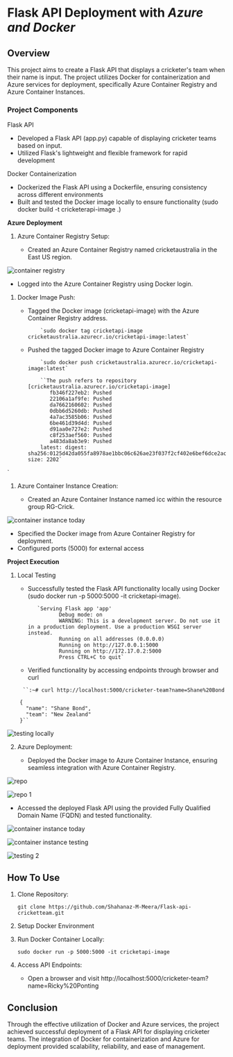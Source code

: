 #        ****Flask API Deployment with _Azure and Docker_****



##    **Overview**

This project aims to create a Flask API that displays a cricketer's team when their name is input. The project utilizes Docker for containerization and Azure services for deployment, specifically Azure Container Registry and Azure Container Instances.

### **Project Components**

Flask API

- Developed a Flask API (app.py) capable of displaying cricketer teams based on input.
- Utilized Flask's lightweight and flexible framework for rapid development

Docker Containerization

- Dockerized the Flask API using a Dockerfile, ensuring consistency across different environments
- Built and tested the Docker image locally to ensure functionality (sudo docker build -t cricketerapi-image .)

**Azure Deployment**

1. Azure Container Registry Setup:

   - Created an Azure Container Registry named cricketaustralia in the East US region.

![container registry](https://github.com/Shahanaz-M-Meera/Flask-api-cricketteam/assets/163439731/7827f883-1629-4ee6-9dcd-0da43f4aa8eb)


   - Logged into the Azure Container Registry using Docker login.

1. Docker Image Push:

   - Tagged the Docker image (cricketapi-image) with the Azure Container Registry address.

             `sudo docker tag cricketapi-image cricketaustralia.azurecr.io/cricketapi-image:latest`

   - Pushed the tagged Docker image to Azure Container Registry

             `sudo docker push cricketaustralia.azurecr.io/cricketapi-image:latest`

             ``The push refers to repository [cricketaustralia.azurecr.io/cricketapi-image]
                fb346f227eb2: Pushed 
                22106a1af9fe: Pushed 
                da7662160602: Pushed 
                0dbb6d5260db: Pushed 
                4a7ac3585b06: Pushed 
                6be461d39d4d: Pushed 
                d91aa0e727e2: Pushed 
                c8f253aef560: Pushed 
                a483da8ab3e9: Pushed 
             latest: digest: sha256:0125d42da055fa8978ae1bbc06c626ae23f037f2cf402e6bef6dce2ace6cf999 size: 2202`
`
1. Azure Container Instance Creation:

   - Created an Azure Container Instance named icc within the resource group RG-Crick.

![container instance today](https://github.com/Shahanaz-M-Meera/Flask-api-cricketteam/assets/163439731/35c7c926-4cb9-4133-9175-752c90f815a0)


   - Specified the Docker image from Azure Container Registry for deployment.
   - Configured ports (5000) for external access

**Project Execution**

1. Local Testing

   - Successfully tested the Flask API functionality locally using Docker (sudo docker run -p 5000:5000 -it cricketapi-image).

            `Serving Flask app 'app'
                   Debug mode: on
                   WARNING: This is a development server. Do not use it in a production deployment. Use a production WSGI server instead.
                   Running on all addresses (0.0.0.0)
                   Running on http://127.0.0.1:5000
                   Running on http://172.17.0.2:5000
                   Press CTRL+C to quit`

   - Verified functionality by accessing endpoints through browser and curl

`     ``:~# curl http://localhost:5000/cricketer-team?name=Shane%20Bond`

        {
          "name": "Shane Bond",
          "team": "New Zealand"
        }``

![testing locally](https://github.com/Shahanaz-M-Meera/Flask-api-cricketteam/assets/163439731/7824d91b-69a5-482d-b685-44ec36b897b3)



2. Azure Deployment:

   - Deployed the Docker image to Azure Container Instance, ensuring seamless integration with Azure Container Registry.

  ![repo](https://github.com/Shahanaz-M-Meera/Flask-api-cricketteam/assets/163439731/272616e1-25e7-452b-aed1-eec79b23f790)

![repo 1](https://github.com/Shahanaz-M-Meera/Flask-api-cricketteam/assets/163439731/2f38d25d-6f07-466c-96e5-45a2dc5d15b3)

   - Accessed the deployed Flask API using the provided Fully Qualified Domain Name (FQDN) and tested functionality.

![container instance today](https://github.com/Shahanaz-M-Meera/Flask-api-cricketteam/assets/163439731/6076397c-27bb-4628-bd3d-f9b79e0ff375)

![container instance testing](https://github.com/Shahanaz-M-Meera/Flask-api-cricketteam/assets/163439731/36413514-9c93-44c2-acfe-9b74d5e119b5)

![testing 2](https://github.com/Shahanaz-M-Meera/Flask-api-cricketteam/assets/163439731/d3d5edde-e032-404d-892d-fb9ec5afec8d)

## How To Use

1. Clone Repository:

   `git clone https://github.com/Shahanaz-M-Meera/Flask-api-cricketteam.git`

2. Setup Docker Environment
3. Run Docker Container Locally:

   `sudo docker run -p 5000:5000 -it cricketapi-image`
   
5. Access API Endpoints:

   -  Open a browser and visit http://localhost:5000/cricketer-team?name=Ricky%20Ponting

## Conclusion

Through the effective utilization of Docker and Azure services, the project achieved successful deployment of a Flask API for displaying cricketer teams. The integration of Docker for containerization and Azure for deployment provided scalability, reliability, and ease of management.
